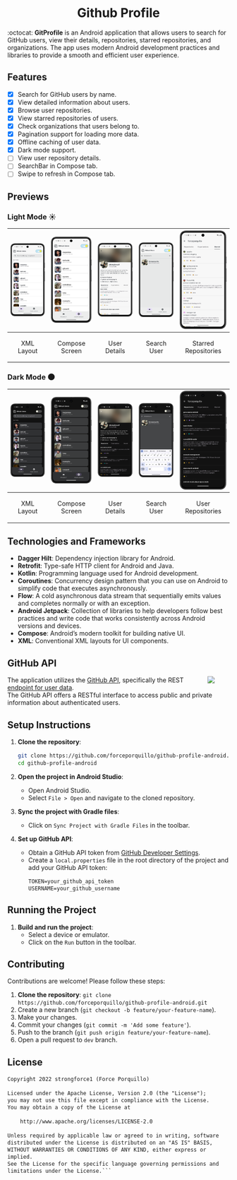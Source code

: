 <h1 align="center">Github Profile</h1>
:octocat: <strong>GitProfile</strong> is an Android application that allows users to search for GitHub users, view their details, repositories, starred repositories, and organizations. The app uses modern Android development practices and libraries to provide a smooth and efficient user experience.

## Features
- [x] Search for GitHub users by name.
- [x] View detailed information about users.
- [x] Browse user repositories.
- [x] View starred repositories of users.
- [x] Check organizations that users belong to.
- [x] Pagination support for loading more data.
- [x] Offline caching of user data.
- [x] Dark mode support.
- [ ] View user repository details.
- [ ] SearchBar in Compose tab.
- [ ] Swipe to refresh in Compose tab.

## Previews
### Light Mode ☀️
| <img src="previews/Screenshot_20240818_131622.png" alt="Screenshot 2" width="170"/> | <img src="previews/Screenshot_20240818_134042.png" alt="Screenshot 2" width="170"/> | <img src="previews/Screenshot_20240818_133715.png" alt="Screenshot 2" width="170"/> | <img src="previews/Screenshot_20240818_133654.png" alt="Screenshot 2" width="170"/> | <img src="previews/Screenshot_20240818_131823.png" alt="Screenshot 2" width="170"/> |
|-------------------------------------------------------------------------------------|-------------------------------------------------------------------------------------|-------------------------------------------------------------------------------------|-------------------------------------------------------------------------------------|-------------------------------------------------------------------------------------|
| <p align="center">XML Layout</p>                                                    | <p align="center">Compose Screen</p>                                                | <p align="center">User Details</p>                                                  | <p align="center">Search User</p>                                                   | <p align="center">Starred Repositories</p>                                          |

### Dark Mode 🌑
| <img src="previews/Screenshot_20240818_131610.png" alt="Screenshot 2" width="170"/> | <img src="previews/Screenshot_20240818_134037.png" alt="Screenshot 2" width="170"/> | <img src="previews/Screenshot_20240818_131725.png" alt="Screenshot 2" width="170"/> | <img src="previews/Screenshot_20240818_131656.png" alt="Screenshot 2" width="170"/> | <img src="previews/Screenshot_20240818_133950.png" alt="Screenshot 2" width="170"/> |
|-------------------------------------------------------------------------------------|-------------------------------------------------------------------------------------|-------------------------------------------------------------------------------------|-------------------------------------------------------------------------------------|-------------------------------------------------------------------------------------|
| <p align="center">XML Layout</p>                                                    | <p align="center">Compose Screen</p>                                                | <p align="center">User Details</p>                                                  | <p align="center">Search User</p>                                                   | <p align="center">User Repositories</p>                                             |

## Technologies and Frameworks

- **Dagger Hilt**: Dependency injection library for Android.
- **Retrofit**: Type-safe HTTP client for Android and Java.
- **Kotlin**: Programming language used for Android development.
- **Coroutines**: Concurrency design pattern that you can use on Android to simplify code that executes asynchronously.
- **Flow**: A cold asynchronous data stream that sequentially emits values and completes normally or with an exception.
- **Android Jetpack**: Collection of libraries to help developers follow best practices and write code that works consistently across Android versions and devices.
- **Compose**: Android’s modern toolkit for building native UI.
- **XML**: Conventional XML layouts for UI components.

## GitHub API
<img src="https://github.githubassets.com/assets/GitHub-Mark-ea2971cee799.png" align="right" width="10%"/>

The application utilizes the [GitHub API](https://docs.github.com/en/rest?apiVersion=2022-11-28), specifically the REST [endpoint for user data](https://docs.github.com/en/rest/users/users?apiVersion=2022-11-28).
<br>
The GitHub API offers a RESTful interface to access public and private information about authenticated users.

## Setup Instructions

1. **Clone the repository**:
    ```sh
    git clone https://github.com/forceporquillo/github-profile-android.git
    cd github-profile-android
    ```

2. **Open the project in Android Studio**:
   - Open Android Studio.
   - Select `File > Open` and navigate to the cloned repository.

3. **Sync the project with Gradle files**:
   - Click on `Sync Project with Gradle Files` in the toolbar.

4. **Set up GitHub API**:
   - Obtain a GitHub API token from [GitHub Developer Settings](https://github.com/settings/tokens).
   - Create a `local.properties` file in the root directory of the project and add your GitHub API token:
     ```properties
     TOKEN=your_github_api_token
     USERNAME=your_github_username
     ```

## Running the Project
1. **Build and run the project**:
   - Select a device or emulator.
   - Click on the `Run` button in the toolbar.

## Contributing
Contributions are welcome! Please follow these steps:
1. **Clone the repository**: `git clone https://github.com/forceporquillo/github-profile-android.git`
1. Create a new branch (`git checkout -b feature/your-feature-name`).
2. Make your changes.
3. Commit your changes (`git commit -m 'Add some feature'`).
4. Push to the branch (`git push origin feature/your-feature-name`).
5. Open a pull request to `dev` branch.

## License
```text
Copyright 2022 strongforce1 (Force Porquillo)

Licensed under the Apache License, Version 2.0 (the "License");
you may not use this file except in compliance with the License.
You may obtain a copy of the License at

    http://www.apache.org/licenses/LICENSE-2.0

Unless required by applicable law or agreed to in writing, software
distributed under the License is distributed on an "AS IS" BASIS,
WITHOUT WARRANTIES OR CONDITIONS OF ANY KIND, either express or implied.
See the License for the specific language governing permissions and
limitations under the License.```